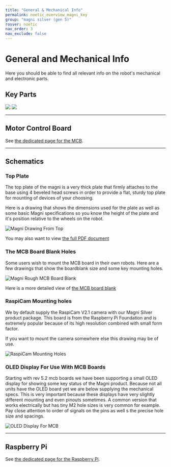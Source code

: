 ```yaml
---
title: "General & Mechanical Info"
permalink: noetic_overview_magni_key
group: "magni silver (gen 5)"
rosver: noetic
nav_order: 3
nav_exclude: false
---
```


# General and Mechanical Info

Here you should be able to find all relevant info on the robot's mechanical and electronic parts.

## Key Parts

<img src="../../assets/Magni_Front_View_1.jpg" >

<img src="../../assets/Magni_Front_View_2.jpg" >

<hr>

## Motor Control Board

See [the dedicated page for the MCB](noetic_magnisilver_mcb).

<hr>

## Schematics

### Top Plate

The top plate of the magni is a very thick plate that firmly attaches to the base using 4 beveled head screws in order to provide a flat, sturdy top plate for mounting of devices of your choosing.

Here is a drawing that shows the dimensions used for the plate as well as some basic Magni specifications so you know the height of the plate and it's position relative to the wheels on the robot.

![Magni Drawing From Top](../../assets/support/MagniTopPlateDetail.jpg)

You may also want to view [the full PDF document](../../assets/support/Ubiquity_Robotics-Magni-Mechanical-TopPlateAndWheels.PDF)

### The MCB Board Blank Holes

Some users wish to mount the MCB board in their own robots.  Here are a few drawings that show the boardblank size and some key mounting holes.  

![Magni Rough MCB Board Blank](../../assets/support/MagniMcbRoughBoardBlank.jpg)

Here is a more detailed view of [the MCB board blank](../../assets/support/Mcb_5p2_MountingHoles.pdf)

### RaspiCam Mounting holes

We by default supply the RaspiCam V2.1 camera with our Magni Silver product package.  This board is from the Raspberry Pi Foundation and is extremely popular because of its high resolution combined with small form factor.

If you want to mount the camera somewhere else this drawing may be of use.

![RaspiCam Mounting Holes](../../assets/support/RaspiCamMechanicalFromTop.jpg)

### OLED Display For Use With MCB Boards

Starting with rev 5.2 mcb boards we have been supporting a small OLED display for showing some key status of the Magni product.    Because not all units have the OLED board yet we are below supplying the mechanical specs.   This is very important because these displays have very slightly different mounting and even pinouts sometimes.  A common version that works electrically but has tiny M2 hole sizes is very common for example.  Pay close attention to order of signals on the pins as well s the precise hole size and spacings.

![OLED Display For MCB](../../assets/support/OLED_Specification.jpg)

<hr>

## Raspberry Pi

See [the dedicated page for the Raspberry Pi](noetic_overview_raspberrypi).
